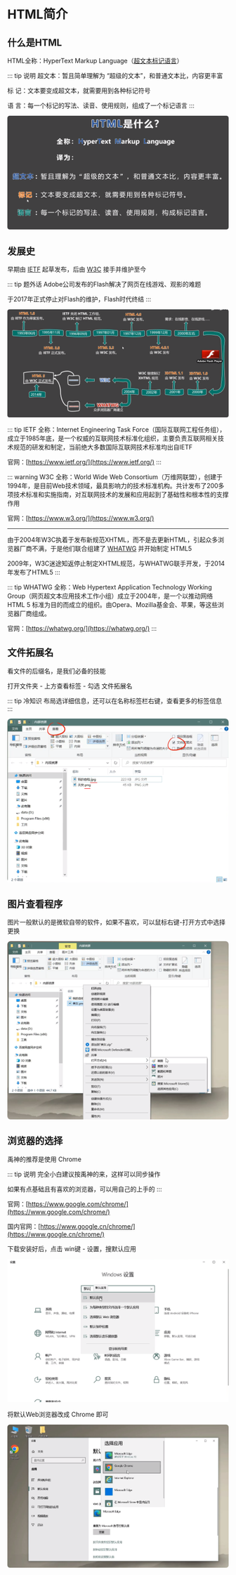 # HTML简介



## 什么是HTML

HTML全称：HyperText Markup Language（<u>超文本标记语言</u>）

::: tip 说明
超文本：暂且简单理解为 “超级的文本”，和普通文本比，内容更丰富

标 记：文本要变成超文本，就需要用到各种标记符号

语 言：每一个标记的写法、读音、使用规则，组成了一个标记语言
:::


![](./html-01.png)



## 发展史

早期由 [IETF](https://www.ietf.org/) 起草发布，后由 [W3C](https://www.w3.org/) 接手并维护至今

::: tip 题外话
Adobe公司发布的Flash解决了网页在线游戏、观影的难题

于2017年正式停止对Flash的维护，Flash时代终结
:::

![](./html-02.png)


::: tip IETF
全称：Internet Engineering Task Force（国际互联网工程任务组），成立于1985年底，是一个权威的互联网技术标准化组织，主要负责互联网相关技术规范的研发和制定，当前绝大多数国际互联网技术标准均出自IETF

官网：[https://www.ietf.org/](https://www.ietf.org/)
:::




::: warning W3C
全称：World Wide Web Consortium（万维网联盟），创建于1994年，是目前Web技术领域，最具影响力的技术标准机构。共计发布了200多项技术标准和实施指南，对互联网技术的发展和应用起到了基础性和根本性的支撑作用

官网：[https://www.w3.org/](https://www.w3.org/)

---

由于2004年W3C执着于发布新规范XHTML，而不是去更新HTML，引起众多浏览器厂商不满，于是他们联合组建了 [WHATWG](https://whatwg.org/) 并开始制定 HTML5

2009年，W3C迷途知返停止制定XHTML规范，与WHATWG联手开发，于2014年发布了HTML5
:::



::: tip WHATWG
全称：Web Hypertext Application Technology Working Group（网页超文本应用技术工作小组）成立于2004年，是一个以推动网络HTML 5 标准为目的而成立的组织。由Opera、Mozilla基金会、苹果，等这些浏览器厂商组成。

官网：[https://whatwg.org/](https://whatwg.org/)
:::





## 文件拓展名

看文件的后缀名，是我们必备的技能

打开文件夹 - 上方查看标签 - 勾选 文件拓展名

::: tip 冷知识
布局选详细信息，还可以在名称标签栏右键，查看更多的标签信息
:::


![](./html-03.png)




## 图片查看程序

图片一般默认的是微软自带的软件，如果不喜欢，可以鼠标右键-打开方式中选择更换

![](./html-04.png)



## 浏览器的选择

禹神的推荐是使用 Chrome

::: tip 说明
完全小白建议按禹神的来，这样可以同步操作

如果有点基础且有喜欢的浏览器，可以用自己的上手的
:::

官网：[https://www.google.com/chrome/](https://www.google.com/chrome/)

国内官网：[https://www.google.cn/chrome/](https://www.google.cn/chrome/)


下载安装好后，点击 win键 - 设置，搜默认应用

![](./html-05.png)

将默认Web浏览器改成 Chrome 即可

![](./html-06.png)



